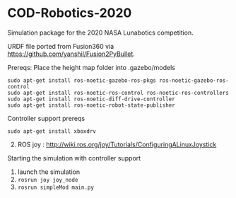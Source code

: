 # COD-Robotics-2020

Simulation package for the 2020 NASA Lunabotics competition.

URDF file ported from Fusion360 via https://github.com/yanshil/Fusion2PyBullet.

Prereqs:
Place the height map folder into .gazebo/models

```
sudo apt-get install ros-noetic-gazebo-ros-pkgs ros-noetic-gazebo-ros-control
sudo apt-get install ros-noetic-ros-control ros-noetic-ros-controllers
sudo apt-get install ros-noetic-diff-drive-controller
sudo apt-get install ros-noetic-robot-state-publisher
```

Controller support prereqs

`sudo apt-get install xboxdrv`

2. ROS joy : http://wiki.ros.org/joy/Tutorials/ConfiguringALinuxJoystick

Starting the simulation with controller support

1. launch the simulation
2. `rosrun joy joy_node`
3. `rosrun simpleMod main.py`
